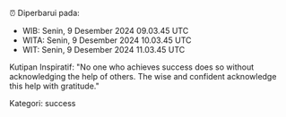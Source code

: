⏰ Diperbarui pada:
- WIB: Senin, 9 Desember 2024 09.03.45 UTC
- WITA: Senin, 9 Desember 2024 10.03.45 UTC
- WIT: Senin, 9 Desember 2024 11.03.45 UTC

Kutipan Inspiratif:
"No one who achieves success does so without acknowledging the help of others. The wise and confident acknowledge this help with gratitude."


Kategori: success


